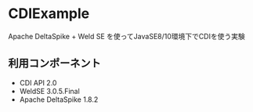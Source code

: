 # CDIExample
Apache DeltaSpike + Weld SE を使ってJavaSE8/10環境下でCDIを使う実験

## 利用コンポーネント

- CDI API 2.0
- WeldSE 3.0.5.Final
- Apache DeltaSpike 1.8.2
